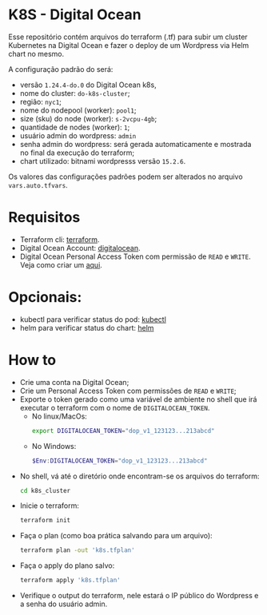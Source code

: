# K8S - Digital Ocean

Esse repositório contém arquivos do terraform (.tf) para subir um cluster Kubernetes na Digital Ocean e fazer o deploy de um Wordpress via Helm chart no mesmo.

A configuração padrão do será: 
- versão `1.24.4-do.0` do Digital Ocean k8s, 
- nome do cluster: `do-k8s-cluster`;
- região: `nyc1`;
- nome do nodepool (worker): `pool1`;
- size (sku) do node (worker): `s-2vcpu-4gb`;
- quantidade de nodes (worker): `1`;
- usuário admin do wordpress: `admin`
- senha admin do wordpress: será gerada automaticamente e mostrada no final da execução do terraform;
- chart utilizado: bitnami wordpresss versão `15.2.6`.

Os valores das configurações padrões podem ser alterados no arquivo `vars.auto.tfvars`. 

# Requisitos
- Terraform cli: [terraform](https://developer.hashicorp.com/terraform/downloads).
- Digital Ocean Account: [digitalocean](https://www.digitalocean.com/).
- Digital Ocean Personal Access Token com permissão de `READ` e `WRITE`. Veja como criar um [aqui](https://docs.digitalocean.com/reference/api/create-personal-access-token/).

# Opcionais:
- kubectl para verificar status do pod: [kubectl](https://kubernetes.io/docs/tasks/tools/)
- helm para verificar status do chart: [helm](https://helm.sh/docs/intro/install/)

# How to
- Crie uma conta na Digital Ocean;
- Crie um Personal Access Token com permissões de `READ` e `WRITE`;
- Exporte o token gerado como uma variável de ambiente no shell que irá executar o terraform com o nome de `DIGITALOCEAN_TOKEN`.
  - No linux/MacOs:
    ```bash
    export DIGITALOCEAN_TOKEN="dop_v1_123123...213abcd"
    ```
  - No Windows:
    ```powershell
    $Env:DIGITALOCEAN_TOKEN="dop_v1_123123...213abcd"
    ```
- No shell, vá até o diretório onde encontram-se os arquivos do terraform: 
    ```bash
    cd k8s_cluster
    ```
- Inicie o terraform:
    ```bash
    terraform init
    ```
- Faça o plan (como boa prática salvando para um arquivo):
    ```bash
    terraform plan -out 'k8s.tfplan'
    ```
- Faça o apply do plano salvo:
    ```bash
    terraform apply 'k8s.tfplan'
    ```
- Verifique o output do terraform, nele estará o IP público do Wordpress e a senha do usuário admin.